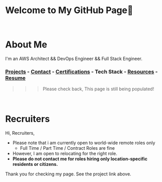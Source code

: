 # Welcome to My GitHub Page👋 <a id ='top'></a>

<br>

# About Me

I'm an AWS Architect && DevOps Engineer && Full Stack Engineer.

### [Projects](./projects.md) - [Contact](https://www.linkedin.com/in/temikelani/) - [Certifications](https://www.credly.com/users/temidayo-kelani/badges) - Tech Stack - [Resources](./resources.md) - [Resume](.)

> > > Please check back, This page is still being populated!

<br>

# Recruiters

Hi, Recruiters,

- Please note that i am currently open to world-wide remote roles only
  - Full Time / Part Time / Contract Roles are fine
- However, I am open to relocating for the right role.
- **Please do not contact me for roles hiring only location-specific residents or citizens.**

Thank you for checking my page. See the project link above.

